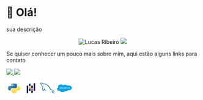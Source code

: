 # 👋 Olá!

sua descrição


<div align="center">
  <img width="49%" height="auto" src="https://github-readme-streak-stats.herokuapp.com/?user=anubyzDev&theme=gotham&hide_border=true&stroke=0000&background=0D1117&ring=00bfbf&fire=00bfbf&currStreakLabel=00bfbf" alt="Lucas Ribeiro" />
  <img width="41%" height="auto" src="https://github-readme-stats.vercel.app/api/top-langs/?username=anubyzDev&layout=compact&hide_border=true&theme=vision-friendly-dark" />
</div>


Se quiser conhecer um pouco mais sobre mim, aqui estão alguns links para contato

<div>
  <a href="mailto:gabrielzonattobm@gmail.com" target="_blank">
    <img src="https://img.shields.io/badge/Gmail-D14836?style=for-the-badge&logo=gmail&logoColor=white">
  </a>
  <a href="https://www.linkedin.com/in/gabriel-zonatto-170432233/" target="_blank">
    <img src="https://img.shields.io/badge/LinkedIn-0077B5?style=for-the-badge&logo=linkedin&logoColor=white">
  </a>                                                                                                         
</div>



<div style="display: inline_block"><br>
  <img align="center" alt="Anubyz-Python" height="30" width="40" src="https://raw.githubusercontent.com/devicons/devicon/master/icons/python/python-original.svg">
  <img align="center" alt="Anubyz-pandas" height="30" width="40" src="https://raw.githubusercontent.com/devicons/devicon/master/icons/pandas/pandas-original.svg">
  <img align="center" alt="Anubyz-Mysql" height="30" width="40" src="https://raw.githubusercontent.com/devicons/devicon/master/icons/mysql/mysql-original.svg">
  <img align="center" alt="Rafa-Salesforce" height="30" width="40" src="https://raw.githubusercontent.com/devicons/devicon/master/icons/salesforce/salesforce-original.svg"
</div>
